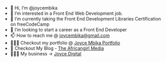 - 👋 Hi, I’m @joycembika
- 👀 I’m interested in a Front End Web Development job.
- 🌱 I’m currently taking the Front End Development Libraries Certification on freeCodeCamp
- 💞️ I’m looking to start a career as a Front End Developer
- 📫 How to reach me @ joycembika@gmail.com
- 👩🏾‍💻 Checkout my portfolio @ [Joyce Mbika Portfolio](https://joycembika.com)
- 📰 Checkout My Blog - [The Africangirl Media](https://www.theafricangirl.com)
- 👩🏾‍💼 My business -> [Joyce Digital](http://joycedigital.co)

<!---
joycembika/joycembika is a ✨ special ✨ repository because its `README.md` (this file) appears on your GitHub profile.
You can click the Preview link to take a look at your changes.
--->
